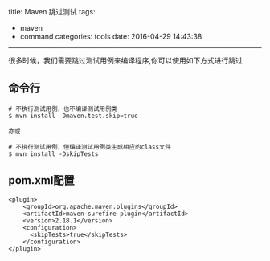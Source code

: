 title: Maven 跳过测试
tags:
  - maven
  - command
categories: tools
date: 2016-04-29 14:43:38
---

很多时候，我们需要跳过测试用例来编译程序,你可以使用如下方式进行跳过

## 命令行

	# 不执行测试用例，也不编译测试用例类
	$ mvn install -Dmaven.test.skip=true
	
	亦或

	# 不执行测试用例，但编译测试用例类生成相应的class文件
	$ mvn install -DskipTests

## pom.xml配置

    <plugin>  
        <groupId>org.apache.maven.plugins</groupId>  
        <artifactId>maven-surefire-plugin</artifactId>  
        <version>2.18.1</version>  
        <configuration>  
          <skipTests>true</skipTests>  
        </configuration>  
    </plugin>  
